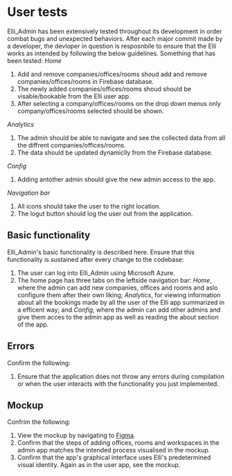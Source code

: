# User tests

Elli_Admin has been extensively tested throughout its development in order combat bugs and unexpected behaviors. After each major commit made by a developer, the devloper in question is resposnbile to ensure that the Elli works as intended by following the below guidelines. Something that has been tested:
*Home*
1. Add and remove companies/offices/rooms shoud add and remove companies/offices/rooms in Firebase database.
2. The newly added companies/offices/rooms shoud should be visable/bookable from the Elli user app.
3. After selecting a company/offices/rooms on the drop down menus only company/offices/rooms selected should be shown.

*Analytics*
1. The admin should be able to navigate and see the collected data from all the diffrent companies/offices/rooms.
2. The data should be updated dynamiclly from the Firebase database.

*Config*
1. Adding antother admin should give the new admin access to the app.

*Navigation bar*
1. All icons should take the user to the right location.
2. The logut button should log the user out from the application.

## Basic functionality

Elli_Admin's basic functionality is described here. Ensure that this functionality is sustained after every change to the codebase:

1. The user can log into Elli_Admin using Microsoft Azure.
2. The home page has three tabs on the leftside navigation bar: 
*Home*, where the admin can add new companies, offices and rooms and aslo configure them after their own liking; 
*Analytics*, for viewing information about all the bookings made by all the user of the Elli app summarized in a efficent way; and
*Config*, where the admin can add other admins and give them acces to the admin app as well as reading the about section of the app.

## Errors

Confirm the following:

1. Ensure that the application does not throw any errors during compilation or when the user interacts with the functionality you just implemented.

## Mockup

Confrim the following:

1. View the mockup by navigating to [Figma](https://www.figma.com/file/OH1IiUEHbN5u6XwuJrUJkZ/Admin-mockup?node-id=0%3A1).
2. Confirm that the steps of adding offices, rooms and workspaces in the admin app matches the intended process visualised in the mockup.
3. Confirm that the app's graphical interface uses Elli's predetermined visual identity. Again as in the user app, see the mockup.
